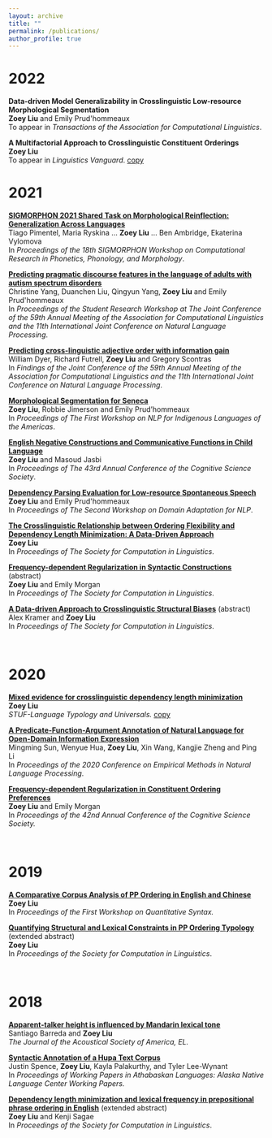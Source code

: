 ```yaml
---
layout: archive
title: ""
permalink: /publications/
author_profile: true
---
```


2022
======

<b>Data-driven Model Generalizability in Crosslinguistic Low-resource Morphological Segmentation</b> <br>
<b>Zoey Liu</b> and Emily Prud'hommeaux <br>
To appear in <i>Transactions of the Association for Computational Linguistics</i>.

<b>A Multifactorial Approach to Crosslinguistic Constituent Orderings</b><br>
<b>Zoey Liu</b><br>
To appear in <i>Linguistics Vanguard</i>.
[copy](https://www.researchgate.net/publication/354204297_A_Multifactorial_Approach_to_Crosslinguistic_Constituent_Orderings)

2021
======

<b>[SIGMORPHON 2021 Shared Task on Morphological Reinflection: Generalization Across Languages](https://aclanthology.org/2021.sigmorphon-1.25/)</b><br>
Tiago Pimentel, Maria Ryskina ... <b>Zoey Liu</b> ... Ben Ambridge, Ekaterina Vylomova <br>
In <i>Proceedings of the 18th SIGMORPHON Workshop on Computational Research in Phonetics, Phonology, and Morphology</i>.

<b>[Predicting pragmatic discourse features in the language of adults with autism spectrum disorders](https://aclanthology.org/2021.acl-srw.29/)</b><br>
Christine Yang, Duanchen Liu, Qingyun Yang, <b>Zoey Liu</b> and Emily Prud'hommeaux <br>
In <i>Proceedings of the Student Research Workshop at The Joint Conference of the 59th Annual Meeting of the Association for Computational Linguistics and the 11th International Joint Conference on Natural Language Processing</i>.

<b>[Predicting cross-linguistic adjective order with information gain](https://aclanthology.org/2021.findings-acl.83/)</b><br>
William Dyer, Richard Futrell, <b>Zoey Liu</b> and Gregory Scontras <br>
In <i>Findings of the Joint Conference of the 59th Annual Meeting of the Association for Computational Linguistics and the 11th International Joint Conference on Natural Language Processing</i>.

<b>[Morphological Segmentation for Seneca](https://www.aclweb.org/anthology/2021.americasnlp-1.10/)</b> <br>
<b>Zoey Liu</b>, Robbie Jimerson and Emily Prud’hommeaux <br>
In <i>Proceedings of The First Workshop on NLP for Indigenous Languages of the Americas</i>.

<b>[English Negative Constructions and Communicative Functions in Child Language](https://escholarship.org/uc/item/0kj5j80c)</b> <br>
<b>Zoey Liu</b> and Masoud Jasbi <br>
In <i>Proceedings of The 43rd Annual Conference of the Cognitive Science Society</i>.

<b>[Dependency Parsing Evaluation for Low-resource Spontaneous Speech](https://www.aclweb.org/anthology/2021.adaptnlp-1.16/)</b><br>
<b>Zoey Liu</b> and Emily Prud'hommeaux <br>
In <i>Proceedings of The Second Workshop on Domain Adaptation for NLP</i>.

<b>[The Crosslinguistic Relationship between Ordering Flexibility and Dependency Length Minimization: A Data-Driven Approach](https://scholarworks.umass.edu/scil/vol4/iss1/25)</b> <br> 
<b>Zoey Liu</b> <br>
In <i>Proceedings of The Society for Computation in Linguistics</i>.

<b>[Frequency-dependent Regularization in Syntactic Constructions](https://scholarworks.umass.edu/scil/vol4/iss1/42)</b> (abstract) <br>
<b>Zoey Liu</b> and Emily Morgan <br>
In <i>Proceedings of The Society for Computation in Linguistics</i>.

<b>[A Data-driven Approach to Crosslinguistic Structural Biases](https://scholarworks.umass.edu/scil/vol4/iss1/31)</b> (abstract) <br>
Alex Kramer and <b>Zoey Liu</b> <br>
In <i>Proceedings of The Society for Computation in Linguistics</i>.

<br>

2020
=====

<b>[Mixed evidence for crosslinguistic dependency length minimization](https://www.degruyter.com/view/journals/stuf/73/4/article-p605.xml)</b><br> 
<b>Zoey Liu</b> <br>
<i>STUF-Language Typology and Universals.</i> 
[copy](https://www.researchgate.net/publication/343333134_Mixed_Evidence_for_Crosslinguistic_Dependency_Length_Minimization)

<b>[A Predicate-Function-Argument Annotation of Natural Language for Open-Domain Information Expression](https://www.aclweb.org/anthology/2020.emnlp-main.167/)</b> <br> 
Mingming Sun, Wenyue Hua, <b>Zoey Liu</b>, Xin Wang, Kangjie Zheng and Ping Li <br>
In <i>Proceedings of the 2020 Conference on Empirical Methods in Natural Language Processing</i>. 

<b>[Frequency-dependent Regularization in Constituent Ordering Preferences](https://cognitivesciencesociety.org/cogsci20/papers/0751/0751.pdf)</b> <br> 
<b>Zoey Liu</b> and Emily Morgan <br>
In <i>Proceedings of the 42nd Annual Conference of the Cognitive Science Society.</i>

<br>

2019
=====

<b>[A  Comparative  Corpus  Analysis  of  PP  Ordering  in  English  and  Chinese](https://www.aclweb.org/anthology/W19-7905/)</b> <br> 
<b>Zoey Liu</b> <br>
In <i>Proceedings of the First Workshop on Quantitative Syntax.</i>

<b>[Quantifying  Structural  and  Lexical  Constraints  in  PP  Ordering  Typology](https://scholarworks.umass.edu/scil/vol2/iss1/33/)</b> (extended abstract) <br> 
<b>Zoey Liu</b> <br>
In <i>Proceedings of the Society for Computation in Linguistics</i>.

<br>

2018
=====

<b>[Apparent-talker height is influenced by Mandarin lexical tone](https://asa.scitation.org/doi/10.1121/1.5022156)</b> <br> 
Santiago Barreda and <b>Zoey Liu</b> <br>
<i>The Journal of the Acoustical Society of America, EL.</i>

<b>[Syntactic Annotation of a Hupa Text Corpus](https://nas.ucdavis.edu/sites/g/files/dgvnsk7031/files/files/person/Spence%20et%20al.%20DLC%202017%20paper-final.pdf)</b> <br> 
Justin Spence, <b>Zoey Liu</b>, Kayla Palakurthy, and Tyler Lee-Wynant <br>
In <i>Proceedings of Working Papers in Athabaskan Languages: Alaska Native Language Center Working Papers.</i>

<b>[Dependency length minimization and lexical frequency in prepositional phrase ordering in English](https://scholarworks.umass.edu/scil/vol1/iss1/23/)</b> (extended abstract) <br> 
<b>Zoey Liu</b> and Kenji Sagae <br>
In <i>Proceedings of the Society for Computation in Linguistics</i>.
